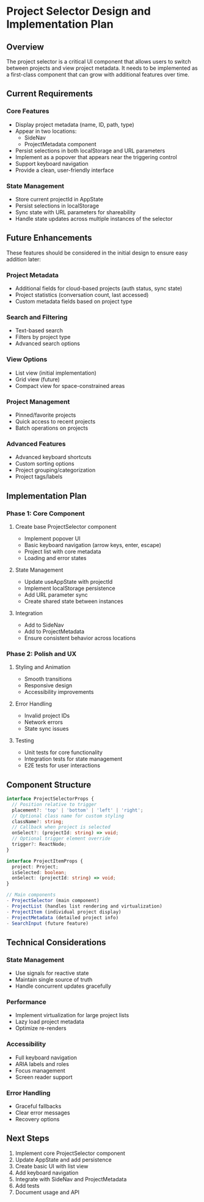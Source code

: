 # Project Selector Design and Implementation Plan

## Overview
The project selector is a critical UI component that allows users to switch between projects and view project metadata. It needs to be implemented as a first-class component that can grow with additional features over time.

## Current Requirements

### Core Features
- Display project metadata (name, ID, path, type)
- Appear in two locations:
  - SideNav
  - ProjectMetadata component
- Persist selections in both localStorage and URL parameters
- Implement as a popover that appears near the triggering control
- Support keyboard navigation
- Provide a clean, user-friendly interface

### State Management
- Store current projectId in AppState
- Persist selections in localStorage
- Sync state with URL parameters for shareability
- Handle state updates across multiple instances of the selector

## Future Enhancements
These features should be considered in the initial design to ensure easy addition later:

### Project Metadata
- Additional fields for cloud-based projects (auth status, sync state)
- Project statistics (conversation count, last accessed)
- Custom metadata fields based on project type

### Search and Filtering
- Text-based search
- Filters by project type
- Advanced search options

### View Options
- List view (initial implementation)
- Grid view (future)
- Compact view for space-constrained areas

### Project Management
- Pinned/favorite projects
- Quick access to recent projects
- Batch operations on projects

### Advanced Features
- Advanced keyboard shortcuts
- Custom sorting options
- Project grouping/categorization
- Project tags/labels

## Implementation Plan

### Phase 1: Core Component
1. Create base ProjectSelector component
   - Implement popover UI
   - Basic keyboard navigation (arrow keys, enter, escape)
   - Project list with core metadata
   - Loading and error states

2. State Management
   - Update useAppState with projectId
   - Implement localStorage persistence
   - Add URL parameter sync
   - Create shared state between instances

3. Integration
   - Add to SideNav
   - Add to ProjectMetadata
   - Ensure consistent behavior across locations

### Phase 2: Polish and UX
1. Styling and Animation
   - Smooth transitions
   - Responsive design
   - Accessibility improvements

2. Error Handling
   - Invalid project IDs
   - Network errors
   - State sync issues

3. Testing
   - Unit tests for core functionality
   - Integration tests for state management
   - E2E tests for user interactions

## Component Structure

```typescript
interface ProjectSelectorProps {
  // Position relative to trigger
  placement?: 'top' | 'bottom' | 'left' | 'right';
  // Optional class name for custom styling
  className?: string;
  // Callback when project is selected
  onSelect?: (projectId: string) => void;
  // Optional trigger element override
  trigger?: ReactNode;
}

interface ProjectItemProps {
  project: Project;
  isSelected: boolean;
  onSelect: (projectId: string) => void;
}

// Main components
- ProjectSelector (main component)
- ProjectList (handles list rendering and virtualization)
- ProjectItem (individual project display)
- ProjectMetadata (detailed project info)
- SearchInput (future feature)
```

## Technical Considerations

### State Management
- Use signals for reactive state
- Maintain single source of truth
- Handle concurrent updates gracefully

### Performance
- Implement virtualization for large project lists
- Lazy load project metadata
- Optimize re-renders

### Accessibility
- Full keyboard navigation
- ARIA labels and roles
- Focus management
- Screen reader support

### Error Handling
- Graceful fallbacks
- Clear error messages
- Recovery options

## Next Steps
1. Implement core ProjectSelector component
2. Update AppState and add persistence
3. Create basic UI with list view
4. Add keyboard navigation
5. Integrate with SideNav and ProjectMetadata
6. Add tests
7. Document usage and API